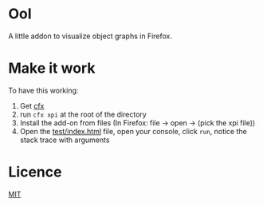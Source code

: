# OoI

A little addon to visualize object graphs in Firefox.

# Make it work

To have this working:

1. Get [cfx](https://addons.mozilla.org/en-US/developers/docs/sdk/latest/dev-guide/tutorials/getting-started-with-cfx.html)
1. run ````cfx xpi```` at the root of the directory
1. Install the add-on from files (In Firefox: file -> open -> (pick the xpi file))
1. Open the [test/index.html](./test/index.html) file, open your console, click ````run````, notice the stack trace with arguments

# Licence

[MIT](./licence)
